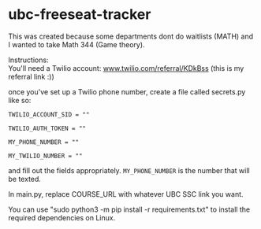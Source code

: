 # ubc-freeseat-tracker

This was created because some departments dont do waitlists (MATH) and I wanted to take Math 344 (Game theory). <br>

Instructions: <br>
You'll need a Twilio account: www.twilio.com/referral/KDkBss (this is my referral link :)) 

once you've set up a Twilio phone number, create a file called secrets.py like so:


    TWILIO_ACCOUNT_SID = ""

    TWILIO_AUTH_TOKEN = ""

    MY_PHONE_NUMBER = ""

    MY_TWILIO_NUMBER = ""



and fill out the fields appropriately. `MY_PHONE_NUMBER` is the number that will be texted.

In main.py, replace COURSE_URL with whatever UBC SSC link you want. <br>

You can use "sudo python3 -m pip install -r requirements.txt" to install the required dependencies on Linux.
